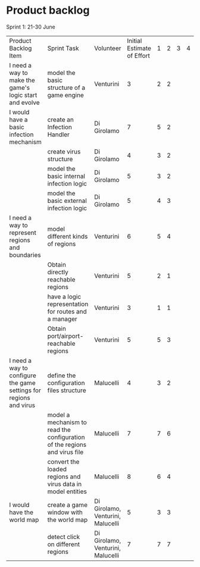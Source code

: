 # Product backlog

Sprint 1: 21-30 June

||||||||||
|------|-------|------|------|------|------|------|------|------|
|Product Backlog Item |Sprint Task |Volunteer | Initial Estimate of Effort | 1 | 2 | 3 | 4 | 5 |
|I need a way to make the game's logic start and evolve|model the basic structure of a game engine|Venturini|3|2|2||||
|I would have a basic infection mechanism|create an Infection Handler|Di Girolamo|7|5|2||||
||create virus structure|Di Girolamo|4|3|2||||
||model the basic internal infection logic|Di Girolamo|5|3|2||||
||model the basic external infection logic|Di Girolamo|5|4|3||||
|I need a way to represent regions and boundaries|model different kinds of regions|Venturini|6|5|4||||
||Obtain directly reachable regions|Venturini|5|2|1||||
||have a logic representation for routes and a manager|Venturini|3|1|1||||
||Obtain port/airport-reachable regions|Venturini|5|5|3||||
|I need a way to configure the game settings for regions and virus|define the configuration files structure|Malucelli|4|3|2||||
||model a mechanism to read the configuration of the regions and virus file|Malucelli|7|7|6||||
||convert the loaded regions and virus data in model entities|Malucelli|8|6|4||||
|I would have the world map|create a game window with the world map|Di Girolamo, Venturini, Malucelli|5|3|3||||
||detect click on different regions|Di Girolamo, Venturini, Malucelli|7|7|7||||
